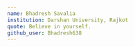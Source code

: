 ```yaml
---
name: Bhadresh Savalia
institution: Darshan University, Rajkot
quote: Believe in yourself.
github_user: Bhadresh638
---
```

